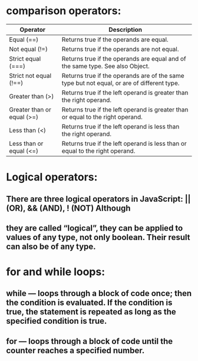 # comparison operators:
Operator    |    Description
--------    |    -----------
Equal (==)	|    Returns true if the operands are equal.	
Not equal (!=)	| Returns true if the operands are not equal.	
Strict equal (===)	| Returns true if the operands are equal and of the same type. See also Object.
Strict not equal (!==)	| Returns true if the operands are of the same type but not equal, or are of different type.	
Greater than (>)	| Returns true if the left operand is greater than the right operand.	
Greater than or equal (>=)	| Returns true if the left operand is greater than or equal to the right operand.	
Less than (<)	| Returns true if the left operand is less than the right operand.	
Less than or equal (<=)	| Returns true if the left operand is less than or equal to the right operand.	
#  Logical operators:
##  There are three logical operators in JavaScript: || (OR), && (AND), ! (NOT) Although
## they are called “logical”, they can be applied to values of any type, not only boolean. Their result can also be of any type.


# for and while loops:
## while — loops through a block of code once; then the condition is evaluated. If the condition is true, the statement is repeated as long as the specified condition is true. 
## for — loops through a block of code until the counter reaches a specified number. 
